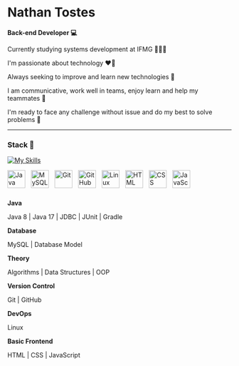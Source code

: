 # Nathan Tostes

**Back-end Developer 💻**

<p>Currently studying systems development at IFMG 👨🏾‍🎓</p>
<p>I'm passionate about technology ❤️‍🔥</p>
<p>Always seeking to improve and learn new technologies 🚀</p>
<p>I am communicative, work well in teams, enjoy learn and help my teammates 🌱</p>
<p>I'm ready to face any challenge without issue and do my best to solve problems 🎯</p>

---
### Stack 💼 
[![My Skills](https://skillicons.dev/icons?i=java,mysql,git,github,linux,aws,html,css,js)](https://skillicons.dev)

<img alt="Java" align="left" width="40px" style="padding-right:10px;" src="https://cdn.jsdelivr.net/gh/devicons/devicon@latest/icons/java/java-original.svg"/> <img alt="MySQL" align="left" width="40px" style="padding-right:10px;" src="https://cdn.jsdelivr.net/gh/devicons/devicon@latest/icons/mysql/mysql-original-wordmark.svg"/> <img alt="Git" align="left" width="40px" style="padding-right:10px;" src="https://cdn.jsdelivr.net/gh/devicons/devicon@latest/icons/git/git-original.svg"/> <img alt="GitHub" align="left" width="40px" style="padding-right:10px;" src="https://cdn.jsdelivr.net/gh/devicons/devicon@latest/icons/github/github-original.svg" /> <img alt="Linux" align="left" width="40px" style="padding-right:10px;" src="https://cdn.jsdelivr.net/gh/devicons/devicon@latest/icons/linux/linux-original.svg"/> <img alt="HTML" align="left" width="40px" style="padding-right:10px;" src="https://cdn.jsdelivr.net/gh/devicons/devicon@latest/icons/html5/html5-original.svg"/> <img alt="CSS" align="left" width="40px" style="padding-right:10px;" src="https://cdn.jsdelivr.net/gh/devicons/devicon@latest/icons/css3/css3-original.svg"/> <img alt="JavaScript" align="left" width="40px" style="padding-right:10px;" src="https://cdn.jsdelivr.net/gh/devicons/devicon@latest/icons/javascript/javascript-original.svg"/>

<br>
<br>
<br>

**Java**
<p>Java 8 | Java 17 | JDBC | JUnit | Gradle</p>

**Database**
<p>MySQL | Database Model</p>

**Theory**
<p>Algorithms | Data Structures | OOP</p>

**Version Control**
<p>Git | GitHub</p>

**DevOps**
<p>Linux</p>

**Basic Frontend**
<p>HTML | CSS | JavaScript</p>

